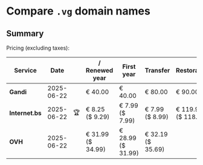 # Compare `.vg` domain names

## Summary

Pricing (excluding taxes):

| Service | Date |  | / Renewed year | First year | Transfer | Restoration |
|--|--|--|--|--|--|--|
| **Gandi** | 2025-06-22 |  | € 40.00 | € 40.00 | € 80.00 | € 90.00 |
| **Internet.bs** | 2025-06-22 | 🏆 | € 8.25<br>($ 9.29) | € 7.99<br>($ 7.99) | € 7.99<br>($ 8.99) | € 119.95<br>($ 118.29) |
| **OVH** | 2025-06-22 |  | € 31.99<br>($ 34.99) | € 28.99<br>($ 31.99) | € 32.19<br>($ 35.69) |  |
